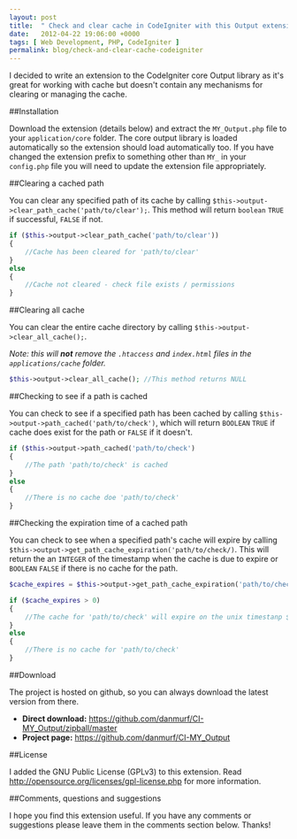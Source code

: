 ```yaml
---
layout: post
title:  " Check and clear cache in CodeIgniter with this Output extension"
date:   2012-04-22 19:06:00 +0000
tags: [ Web Development, PHP, CodeIgniter ]
permalink: blog/check-and-clear-cache-codeigniter
---
```

I decided to write an extension to the CodeIgniter core Output library as it's great for working with cache but doesn't contain any mechanisms for clearing or managing the cache.

##Installation

Download the extension (details below) and extract the `MY_Output.php` file to your `application/core` folder. The core output library is loaded automatically so the extension should load automatically too. If you have changed the extension prefix to something other than `MY_` in your `config.php` file you will need to update the extension file appropriately.

##Clearing a cached path

You can clear any specified path of its cache by calling `$this->output->clear_path_cache('path/to/clear');`. This method will return `boolean` `TRUE` if successful, `FALSE` if not.

```php
if ($this->output->clear_path_cache('path/to/clear'))
{
    //Cache has been cleared for 'path/to/clear'
}
else
{
    //Cache not cleared - check file exists / permissions
}
```

##Clearing all cache

You can clear the entire cache directory by calling `$this->output->clear_all_cache();`.

*Note: this will **not** remove the `.htaccess` and `index.html` files in the `applications/cache` folder.*

```php
$this->output->clear_all_cache(); //This method returns NULL
```

##Checking to see if a path is cached

You can check to see if a specified path has been cached by calling `$this->output->path_cached('path/to/check')`, which will return `BOOLEAN` `TRUE` if cache does exist for the path or `FALSE` if it doesn't.

```php
if ($this->output->path_cached('path/to/check')
{
    //The path 'path/to/check' is cached
}
else
{
    //There is no cache doe 'path/to/check'
}
```

##Checking the expiration time of a cached path

You can check to see when a specified path's cache will expire by calling `$this->output->get_path_cache_expiration('path/to/check/)`. This will return the an `INTEGER` of the timestamp when the cache is due to expire or `BOOLEAN` `FALSE` if there is no cache for the path.

```php
$cache_expires = $this->output->get_path_cache_expiration('path/to/check/');

if ($cache_expires > 0)
{
    //The cache for 'path/to/check' will expire on the unix timestanp $cache_expires
}
else
{
    //There is no cache for 'path/to/check'
}
```

##Download

The project is hosted on github, so you can always download the latest version from there.

*   **Direct download:** <https://github.com/danmurf/CI-MY_Output/zipball/master>
*   **Project page:** <https://github.com/danmurf/CI-MY_Output>

##License

I added the GNU Public License (GPLv3) to this extension. Read <http://opensource.org/licenses/gpl-license.php> for more information.

##Comments, questions and suggestions

I hope you find this extension useful. If you have any comments or suggestions please leave them in the comments section below. Thanks!